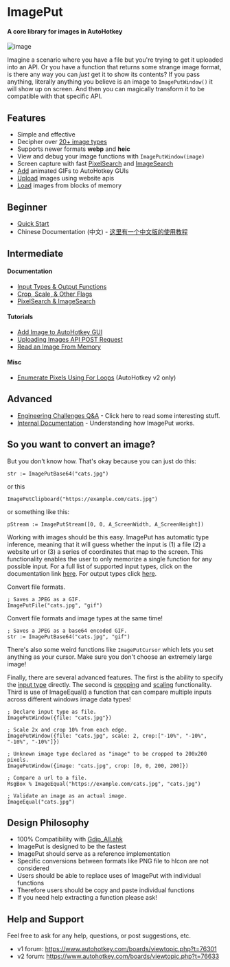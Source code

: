 # ImagePut

#### A core library for images in AutoHotkey

![image](https://github.com/iseahound/ImagePut/assets/9779668/65a563a6-3d95-4819-9ea6-64d5ab00d993)

Imagine a scenario where you have a file but you're trying to get it uploaded into an API. Or you have a function that returns some strange image format, is there any way you can *just* get it to show its contents? If you pass anything, literally anything you believe is an image to `ImagePutWindow()` it will show up on screen. And then you can magically transform it to be compatible with that specific API.

## Features

* Simple and effective
* Decipher over [20+ image types](https://github.com/iseahound/ImagePut/wiki/Quick-Start#accepts)
* Supports newer formats **webp** and **heic**
* View and debug your image functions with `ImagePutWindow(image)`
* Screen capture with fast [PixelSearch](https://github.com/iseahound/ImagePut/wiki/PixelSearch-and-ImageSearch#pixelsearch) and [ImageSearch](https://github.com/iseahound/ImagePut/wiki/PixelSearch-and-ImageSearch#imagesearch)
* [Add](https://github.com/iseahound/ImagePut/wiki/Add-Image-to-AutoHotkey-GUI) animated GIFs to AutoHotkey GUIs
* [Upload](https://github.com/iseahound/ImagePut/wiki/Uploading-Images-API-POST-Request) images using website apis
* [Load](https://github.com/iseahound/ImagePut/wiki/Read-an-Image-From-Memory) images from blocks of memory

## Beginner

* [Quick Start](https://github.com/iseahound/ImagePut/wiki/Quick-Start)
* Chinese Documentation (中文) - [这里有一个中文版的使用教程](https://www.autoahk.com/archives/37246)

## Intermediate

#### Documentation
* [Input Types & Output Functions](https://github.com/iseahound/ImagePut/wiki/Input-Types-&-Output-Functions)
* [Crop, Scale, & Other Flags](https://github.com/iseahound/ImagePut/wiki/Crop,-Scale,-&-Other-Flags)
* [PixelSearch & ImageSearch](https://github.com/iseahound/ImagePut/wiki/PixelSearch-and-ImageSearch)

#### Tutorials
* [Add Image to AutoHotkey GUI](https://github.com/iseahound/ImagePut/wiki/Add-Image-to-AutoHotkey-GUI)
* [Uploading Images API POST Request](https://github.com/iseahound/ImagePut/wiki/Uploading-Images-API-POST-Request)
* [Read an Image From Memory](https://github.com/iseahound/ImagePut/wiki/Read-an-Image-From-Memory)

#### Misc
* [Enumerate Pixels Using For Loops](https://github.com/iseahound/ImagePut/wiki/Enumerate-Pixels-Using-For-Loops) (AutoHotkey v2 only)

## Advanced
* [Engineering Challenges Q&A](https://github.com/iseahound/ImagePut/wiki/Engineering-Challenges-Q&A) - Click here to read some interesting stuff. 
* [Internal Documentation](https://github.com/iseahound/ImagePut/wiki/Internal-Documentation) - Understanding how ImagePut works.  

## So you want to convert an image?

But you don't know how. That's okay because you can just do this:

    str := ImagePutBase64("cats.jpg")

or this

    ImagePutClipboard("https://example.com/cats.jpg")
    
or something like this:

    pStream := ImagePutStream([0, 0, A_ScreenWidth, A_ScreenHeight])
    
Working with images should be this easy. ImagePut has automatic type inference, meaning that it will guess whether the input is (1) a file (2) a website url or (3) a series of coordinates that map to the screen. This functionality enables the user to only memorize a single function for any possible input. For a full list of supported input types, click on the documentation link [here](https://github.com/iseahound/ImagePut/wiki/Input-Types-&-Output-Functions#input-types). For output types click [here](https://github.com/iseahound/ImagePut/wiki/Input-Types-&-Output-Functions#output-functions). 

Convert file formats. 

    ; Saves a JPEG as a GIF. 
    ImagePutFile("cats.jpg", "gif")
    
Convert file formats and image types at the same time!

    ; Saves a JPEG as a base64 encoded GIF. 
    str := ImagePutBase64("cats.jpg", "gif")
    
There's also some weird functions like ```ImagePutCursor``` which lets you set anything as your cursor. Make sure you don't choose an extremely large image! 

Finally, there are several advanced features. The first is the ability to specify the [input type](https://github.com/iseahound/ImagePut/wiki/Input-Types-&-Output-Functions#input-types) directly. The second is [cropping](https://github.com/iseahound/ImagePut/wiki/Crop,-Scale,-&-Other-Flags#crop) and [scaling](https://github.com/iseahound/ImagePut/wiki/Crop,-Scale,-&-Other-Flags#scale) functionality. Third is use of ImageEqual() a function that can compare multiple inputs across different windows image data types!

    ; Declare input type as file.
    ImagePutWindow({file: "cats.jpg"})
    
    ; Scale 2x and crop 10% from each edge.
    ImagePutWindow({file: "cats.jpg", scale: 2, crop:["-10%", "-10%", "-10%", "-10%"]})
    
    ; Unknown image type declared as "image" to be cropped to 200x200 pixels. 
    ImagePutWindow({image: "cats.jpg", crop: [0, 0, 200, 200]})
    
    ; Compare a url to a file.
    MsgBox % ImageEqual("https://example.com/cats.jpg", "cats.jpg")
    
    ; Validate an image as an actual image.
    ImageEqual("cats.jpg")

## Design Philosophy

* 100% Compatibility with [Gdip_All.ahk](https://github.com/buliasz/AHKv2-Gdip)
* ImagePut is designed to be the fastest
* ImagePut should serve as a reference implementation
* Specific conversions between formats like PNG file to hIcon are not considered
* Users should be able to replace uses of ImagePut with individual functions
* Therefore users should be copy and paste individual functions
* If you need help extracting a function please ask!

## Help and Support

Feel free to ask for any help, questions, or post suggestions, etc.

* v1 forum: https://www.autohotkey.com/boards/viewtopic.php?t=76301
* v2 forum: https://www.autohotkey.com/boards/viewtopic.php?t=76633
